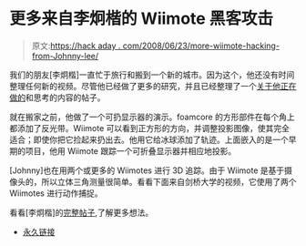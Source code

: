 # 更多来自李炯楷的 Wiimote 黑客攻击

> 原文:[https://hack aday . com/2008/06/23/more-wiimote-hacking-from-Johnny-lee/](https://hackaday.com/2008/06/23/more-wiimote-hacking-from-johnny-lee/)

我们的朋友[李炯楷]一直忙于旅行和搬到一个新的城市。因为这个，他还没有时间整理任何新的视频。尽管他已经做了更多的研究，并且已经整理了一个[关于他正在做的](http://procrastineering.blogspot.com/2008/06/brain-dump.html)和思考的内容的帖子。

就在搬家之前，他做了一个可扔显示器的演示。foamcore 的方形部件在每个角上都添加了反光带。Wiimote 可以看到正方形的方向，并调整投影图像，使其完全适合；即使你把它捡起来扔出去。他用它给冰球添加了轨迹。上面嵌入的是一个早期的项目，他用 Wiimote 跟踪一个可折叠显示器并相应地投影。

[Johnny]也在用两个或更多的 Wiimotes 进行 3D 追踪。由于 Wiimote 是基于摄像头的，所以立体三角测量很简单。看看下面来自剑桥大学的视频，它使用了两个 Wiimotes 进行动作捕捉。

看看[李炯楷]的[完整帖子](http://procrastineering.blogspot.com/2008/06/brain-dump.html),了解更多想法。

*   [永久链接](http://procrastineering.blogspot.com/2008/06/brain-dump.html)